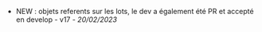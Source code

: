 - NEW : objets referents sur les lots, le dev a également été PR et accepté en develop - v17 - *20/02/2023*
